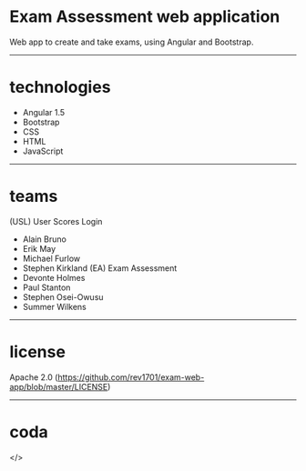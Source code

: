 # Exam Assessment web application
Web app to create and take exams, using Angular and Bootstrap.


---
# technologies
- Angular 1.5
- Bootstrap
- CSS
- HTML
- JavaScript


---
# teams
(USL) User Scores Login
- Alain Bruno
- Erik May
- Michael Furlow
- Stephen Kirkland
(EA) Exam Assessment
- Devonte Holmes
- Paul Stanton
- Stephen Osei-Owusu
- Summer Wilkens


---
# license
Apache 2.0 (https://github.com/rev1701/exam-web-app/blob/master/LICENSE)


---
# coda
</>
